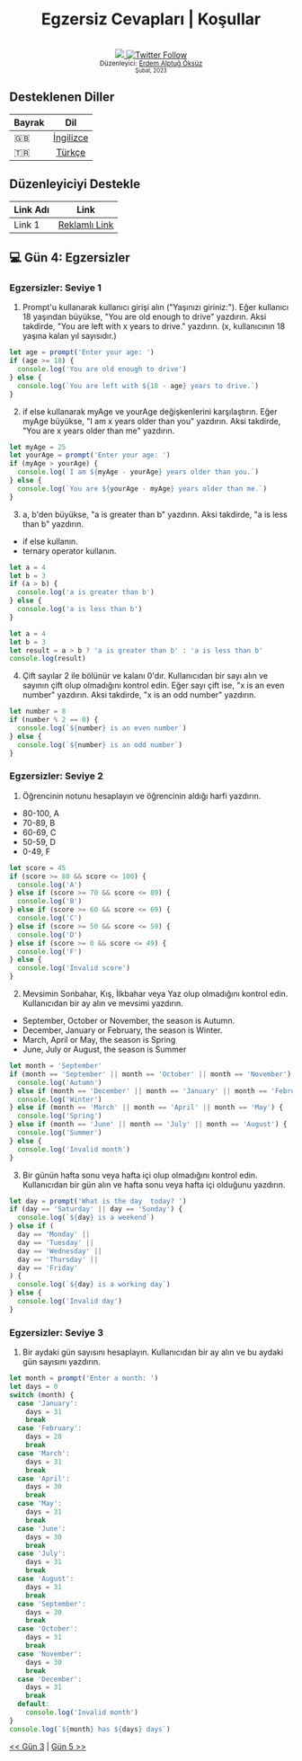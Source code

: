<div align="center">
  <h1>Egzersiz Cevapları | Koşullar</h1>
  <br>
  <a class="header-badge" target="_blank" href="https://www.linkedin.com/in/erdemalptugoksuz/">
    <img src="https://img.shields.io/badge/style--5eba00.svg?label=LinkedIn&logo=linkedin&style=social">
  </a>
  <a class="header-badge" target="_blank" href="https://twitter.com/heyahtuput">
    <img alt="Twitter Follow" src="https://img.shields.io/twitter/follow/Erdem Alptuğ?style=social">
  </a><br>
  <sub>Düzenleyici:
    <a href="https://www.linkedin.com/in/erdemalptugoksuz/" target="_blank">Erdem Alptuğ Öksüz</a><br>
    <small> Şubat, 2023</small>
  </sub>
</div>

## Desteklenen Diller
| Bayrak  |                                                                       Dil                                                                           |
| ----- | :----------------------------------------------------------------------------------------------------------------------------------------------------:|
| 🇬🇧    |                                                             [İngilizce](/English/Day_04/Day_04.md)                                                      |
| 🇹🇷    |                                                             [Türkçe](/Turkish/Day_04/Day_04.md)                                                      |

## Düzenleyiciyi Destekle
| Link Adı |                                                                        Link                                                                        |
| ----- | :----------------------------------------------------------------------------------------------------------------------------------------------------:|
| Link 1   |                                                             [Reklamlı Link](https://ay.live/AK4n)

## 💻 Gün 4: Egzersizler

### Egzersizler: Seviye 1

1. Prompt'u kullanarak kullanıcı girişi alın ("Yaşınızı giriniz:"). Eğer kullanıcı 18 yaşından büyükse, "You are old enough to drive" yazdırın. Aksi takdirde, "You are left with x years to drive." yazdırın. (x, kullanıcının 18 yaşına kalan yıl sayısıdır.)
```js
let age = prompt('Enter your age: ')
if (age >= 18) {
  console.log('You are old enough to drive')
} else {
  console.log(`You are left with ${18 - age} years to drive.`)
}
```
2. if else kullanarak myAge ve yourAge değişkenlerini karşılaştırın. Eğer myAge büyükse, "I am x years older than you" yazdırın. Aksi takdirde, "You are x years older than me" yazdırın.
```js
let myAge = 25
let yourAge = prompt('Enter your age: ')
if (myAge > yourAge) {
  console.log(`I am ${myAge - yourAge} years older than you.`)
} else {
  console.log(`You are ${yourAge - myAge} years older than me.`)
}
```
3. a, b'den büyükse, "a is greater than b" yazdırın. Aksi takdirde, "a is less than b" yazdırın.
* if else kullanın.
* ternary operator kullanın.
```js
let a = 4
let b = 3
if (a > b) {
  console.log('a is greater than b')
} else {
  console.log('a is less than b')
}
```
```js
let a = 4
let b = 3
let result = a > b ? 'a is greater than b' : 'a is less than b'
console.log(result)
```
4. Çift sayılar 2 ile bölünür ve kalanı 0'dır. Kullanıcıdan bir sayı alın ve sayının çift olup olmadığını kontrol edin. Eğer sayı çift ise, "x is an even number" yazdırın. Aksi takdirde, "x is an odd number" yazdırın.
```js
let number = 8
if (number % 2 == 0) {
  console.log(`${number} is an even number`)
} else {
  console.log(`${number} is an odd number`)
}
```

### Egzersizler: Seviye 2

1. Öğrencinin notunu hesaplayın ve öğrencinin aldığı harfi yazdırın.
* 80-100, A
* 70-89, B
* 60-69, C
* 50-59, D
* 0-49, F
```js
let score = 45
if (score >= 80 && score <= 100) {
  console.log('A')
} else if (score >= 70 && score <= 89) {
  console.log('B')
} else if (score >= 60 && score <= 69) {
  console.log('C')
} else if (score >= 50 && score <= 59) {
  console.log('D')
} else if (score >= 0 && score <= 49) {
  console.log('F')
} else {
  console.log('Invalid score')
}
```
2. Mevsimin Sonbahar, Kış, İlkbahar veya Yaz olup olmadığını kontrol edin. Kullanıcıdan bir ay alın ve mevsimi yazdırın.
* September, October or November, the season is Autumn.
* December, January or February, the season is Winter.
* March, April or May, the season is Spring
* June, July or August, the season is Summer
```js
let month = 'September'
if (month == 'September' || month == 'October' || month == 'November') {
  console.log('Autumn')
} else if (month == 'December' || month == 'January' || month == 'February') {
  console.log('Winter')
} else if (month == 'March' || month == 'April' || month == 'May') {
  console.log('Spring')
} else if (month == 'June' || month == 'July' || month == 'August') {
  console.log('Summer')
} else {
  console.log('Invalid month')
}
```
3. Bir günün hafta sonu veya hafta içi olup olmadığını kontrol edin. Kullanıcıdan bir gün alın ve hafta sonu veya hafta içi olduğunu yazdırın.
```js
let day = prompt('What is the day  today? ')
if (day == 'Saturday' || day == 'Sunday') {
  console.log(`${day} is a weekend`)
} else if (
  day == 'Monday' ||
  day == 'Tuesday' ||
  day == 'Wednesday' ||
  day == 'Thursday' ||
  day == 'Friday'
) {
  console.log(`${day} is a working day`)
} else {
  console.log('Invalid day')
}
```

### Egzersizler: Seviye 3

1. Bir aydaki gün sayısını hesaplayın. Kullanıcıdan bir ay alın ve bu aydaki gün sayısını yazdırın.
```js
let month = prompt('Enter a month: ')
let days = 0
switch (month) {
  case 'January':
    days = 31
    break
  case 'February':
    days = 28
    break
  case 'March':
    days = 31
    break
  case 'April':
    days = 30
    break
  case 'May':
    days = 31
    break
  case 'June':
    days = 30
    break
  case 'July':
    days = 31
    break
  case 'August':
    days = 31
    break
  case 'September':
    days = 30
    break
  case 'October':
    days = 31
    break
  case 'November':
    days = 30
    break
  case 'December':
    days = 31
    break
  default:
    console.log('Invalid month')
}
console.log(`${month} has ${days} days`)
```

[<< Gün 3](/Turkish/Day_03/Day_03.md) | [Gün 5 >>](/Turkish/Day_05/Day_05.md)